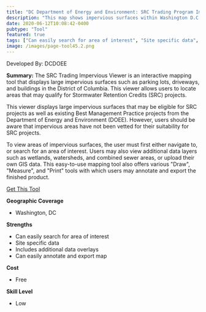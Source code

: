 ```yaml
---
title: "DC Department of Energy and Environment: SRC Trading Program Impervious Viewer"
description: "This map shows impervious surfaces within Washington D.C. intended to help users recognize areas where SRC practices can be implemented."
date: 2020-06-12T10:08:42-0400
pubtype: "Tool"
featured: true
tags: ["Can easily search for area of interest", "Site specific data", "Includes additional data overlays", "Can easily annotate and export map"]
image: /images/page-tool45.2.png
---
```

Developed By: DCDOEE

**Summary:** The SRC Trading Impervious Viewer is an interactive mapping tool that displays large impervious surfaces such as parking lots, driveways, and buildings in the District of Columbia. This viewer allows users to locate areas that may qualify for Stormwater Retention Credits (SRC) projects. 

This viewer displays large impervious surfaces that may be eligible for SRC projects as well as existing Best Management Practice projects from the Department of Energy and Environment (DOEE). However, users should be aware that impervious areas have not been vetted for their suitability for SRC projects. 

To view areas of impervious surfaces, the user must first either navigate to, or search for an area of interest. Users may also view additional data layers such as wetlands, watersheds, and combined sewer areas, or upload their own GIS data. This easy-to-use mapping tool also offers various "Draw", "Measure", and "Print" tools with which users may annotate and export the finished product.

<a href="https://dcgis.maps.arcgis.com/apps/webappviewer/index.html?id=92dca0c84d974a0c9ecc0858a110bf2d
" target="_blank">Get This Tool</a>

__**Geographic Coverage**__
-  Washington, DC

__**Strengths**__
-  Can easily search for area of interest
-   Site specific data
-   Includes additional data overlays
-   Can easily annotate and export map

__**Cost**__
- Free

__**Skill Level**__
- Low
